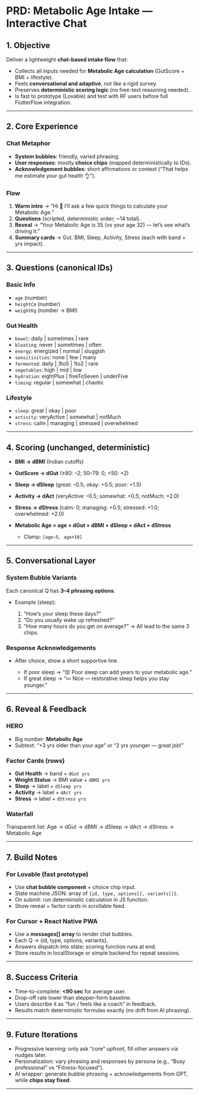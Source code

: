 # PRD: Metabolic Age Intake — Interactive Chat

## 1. Objective

Deliver a lightweight **chat-based intake flow** that:

* Collects all inputs needed for **Metabolic Age calculation** (GutScore + BMI + lifestyle).
* Feels **conversational and adaptive**, not like a rigid survey.
* Preserves **deterministic scoring logic** (no free-text reasoning needed).
* Is fast to prototype (Lovable) and test with RF users before full FlutterFlow integration.

---

## 2. Core Experience

### Chat Metaphor

* **System bubbles**: friendly, varied phrasing.
* **User responses**: mostly **choice chips** (mapped deterministically to IDs).
* **Acknowledgement bubbles**: short affirmations or context (“That helps me estimate your gut health 👌”).

### Flow

1. **Warm intro** → “Hi 👋 I’ll ask a few quick things to calculate your Metabolic Age.”
2. **Questions** (scripted, deterministic order; ~14 total).
3. **Reveal** → “Your Metabolic Age is 35 (vs your age 32) — let’s see what’s driving it.”
4. **Summary cards** → Gut, BMI, Sleep, Activity, Stress (each with band + yrs impact).

---

## 3. Questions (canonical IDs)

### Basic Info

* `age` (number)
* `heightCm` (number)
* `weightKg` (number → BMI)

### Gut Health

* `bowel`: daily | sometimes | rare
* `bloating`: never | sometimes | often
* `energy`: energized | normal | sluggish
* `sensitivities`: none | few | many
* `fermented`: daily | 3to5 | 1to2 | rare
* `vegetables`: high | mid | low
* `hydration`: eightPlus | fiveToSeven | underFive
* `timing`: regular | somewhat | chaotic

### Lifestyle

* `sleep`: great | okay | poor
* `activity`: veryActive | somewhat | notMuch
* `stress`: calm | managing | stressed | overwhelmed

---

## 4. Scoring (unchanged, deterministic)

* **BMI → dBMI** (Indian cutoffs)
* **GutScore → dGut** (≥80: –2; 50–79: 0; <50: +2)
* **Sleep → dSleep** (great: –0.5; okay: +0.5; poor: +1.5)
* **Activity → dAct** (veryActive: –0.5; somewhat: +0.5; notMuch: +2.0)
* **Stress → dStress** (calm: 0; managing: +0.5; stressed: +1.0; overwhelmed: +2.0)
* **Metabolic Age = age + dGut + dBMI + dSleep + dAct + dStress**

  * Clamp: `[age–5, age+10]`

---

## 5. Conversational Layer

### System Bubble Variants

Each canonical Q has **3–4 phrasing options**:

* Example (sleep):

  1. “How’s your sleep these days?”
  2. “Do you usually wake up refreshed?”
  3. “How many hours do you get on average?”
     → All lead to the same 3 chips.

### Response Acknowledgements

* After choice, show a short supportive line.

  * If poor sleep → “😟 Poor sleep can add years to your metabolic age.”
  * If great sleep → “💤 Nice — restorative sleep helps you stay younger.”

---

## 6. Reveal & Feedback

### HERO

* Big number: **Metabolic Age**
* Subtext: “+3 yrs older than your age” or “2 yrs younger — great job!”

### Factor Cards (rows)

* **Gut Health** → band + `dGut yrs`
* **Weight Status** → BMI value + `dBMI yrs`
* **Sleep** → label + `dSleep yrs`
* **Activity** → label + `dAct yrs`
* **Stress** → label + `dStress yrs`

### Waterfall

Transparent list:
Age → dGut → dBMI → dSleep → dAct → dStress → Metabolic Age

---

## 7. Build Notes

### For Lovable (fast prototype)

* Use **chat bubble component** + choice chip input.
* State machine JSON: array of `{id, type, options[], variants[]}`.
* On submit: run deterministic calculation in JS function.
* Show reveal + factor cards in scrollable feed.

### For Cursor + React Native PWA

* Use a **messages[] array** to render chat bubbles.
* Each Q → {id, type, options, variants}.
* Answers dispatch into state; scoring function runs at end.
* Store results in localStorage or simple backend for repeat sessions.

---

## 8. Success Criteria

* Time-to-complete: **<90 sec** for average user.
* Drop-off rate lower than stepper-form baseline.
* Users describe it as “fun / feels like a coach” in feedback.
* Results match deterministic formulas exactly (no drift from AI phrasing).

---

## 9. Future Iterations

* Progressive learning: only ask “core” upfront, fill other answers via nudges later.
* Personalization: vary phrasing and responses by persona (e.g., “Busy professional” vs “Fitness-focused”).
* AI wrapper: generate bubble phrasing + acknowledgements from GPT, while **chips stay fixed**.

---
